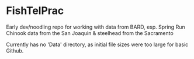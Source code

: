 # FishTelPrac
Early dev/noodling repo for working with data from BARD, esp. Spring Run Chinook data from the San Joaquin & steelhead from the Sacramento

Currently has no 'Data' directory, as initial file sizes were too large for basic Github.
